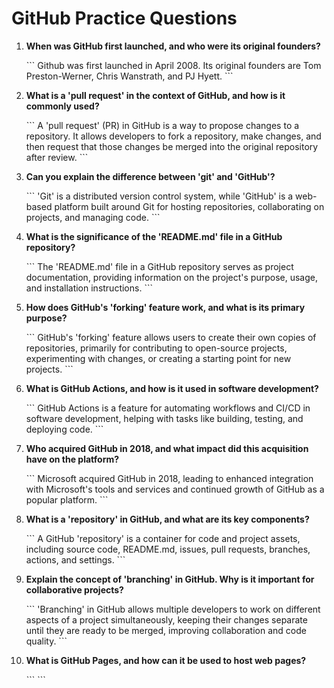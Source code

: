 # GitHub Practice Questions

1. **When was GitHub first launched, and who were its original founders?**

   \`\`\`
   Github was first launched in April 2008. Its original founders are Tom Preston-Werner, Chris Wanstrath, and PJ Hyett.
   \`\`\`

2. **What is a 'pull request' in the context of GitHub, and how is it commonly used?**

   \`\`\`
   A 'pull request' (PR) in GitHub is a way to propose changes to a repository. It allows developers to fork a repository, make changes, and then request that those changes be merged into the original repository after review.
   \`\`\`

3. **Can you explain the difference between 'git' and 'GitHub'?**

   \`\`\`
   'Git' is a distributed version control system, while 'GitHub' is a web-based platform built around Git for hosting repositories, collaborating on projects, and managing code.
   \`\`\`

4. **What is the significance of the 'README.md' file in a GitHub repository?**

   \`\`\`
   The 'README.md' file in a GitHub repository serves as project documentation, providing information on the project's purpose, usage, and installation instructions.
   \`\`\`

5. **How does GitHub's 'forking' feature work, and what is its primary purpose?**

   \`\`\`
   GitHub's 'forking' feature allows users to create their own copies of repositories, primarily for contributing to open-source projects, experimenting with changes, or creating a starting point for new projects.
   \`\`\`

6. **What is GitHub Actions, and how is it used in software development?**

   \`\`\`
   GitHub Actions is a feature for automating workflows and CI/CD in software development, helping with tasks like building, testing, and deploying code.
   \`\`\`

7. **Who acquired GitHub in 2018, and what impact did this acquisition have on the platform?**

   \`\`\`
   Microsoft acquired GitHub in 2018, leading to enhanced integration with Microsoft's tools and services and continued growth of GitHub as a popular platform.
   \`\`\`

8. **What is a 'repository' in GitHub, and what are its key components?**

   \`\`\`
   A GitHub 'repository' is a container for code and project assets, including source code, README.md, issues, pull requests, branches, actions, and settings.
   \`\`\`

9. **Explain the concept of 'branching' in GitHub. Why is it important for collaborative projects?**

   \`\`\`
   'Branching' in GitHub allows multiple developers to work on different aspects of a project simultaneously, keeping their changes separate until they are ready to be merged, improving collaboration and code quality.
   \`\`\`

10. **What is GitHub Pages, and how can it be used to host web pages?**

    \`\`\`
    \`\`\`

